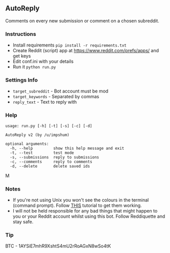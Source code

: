 ## AutoReply

Comments on every new submission or comment on a chosen subreddit.

### Instructions

-   Install requirements `pip install -r requirements.txt`
-   Create Reddit (script) app at <https://www.reddit.com/prefs/apps/> and get keys
-   Edit conf.ini with your details
-   Run it `python run.py`

### Settings Info

-   `target_subreddit` - Bot account must be mod
-   `target_keywords` - Separated by commas
-   `reply_text` - Text to reply with

### Help

    usage: run.py [-h] [-t] [-s] [-c] [-d]

    AutoReply v2 (by /u/impshum)

    optional arguments:
      -h, --help         show this help message and exit
      -t, --test         test mode
      -s, --submissions  reply to submissions
      -c, --comments     reply to comments
      -d, --delete       delete saved ids
M
### Notes

-   If you're not using Unix you won't see the colours in the terminal (command prompt). Follow [THIS](https://recycledrobot.co.uk/words/?print-python-colours) tutorial to get them working.
-   I will not be held responsible for any bad things that might happen to you or your Reddit account whilst using this bot. Follow Reddiquette and stay safe.

### Tip

BTC - 1AYSiE7mhR9XshtS4mU2rRoAGxN8wSo4tK

